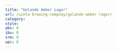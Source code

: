 ```yaml
---
title: "Gelande Amber Lager"
url: /uinta-brewing-compnay/gelande-amber-lager/
category: 
style: 
abv: 0
ibu: 0
srm: 0
upc: 0
---
```


